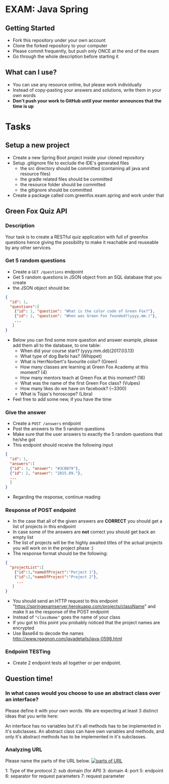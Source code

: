 # EXAM: Java Spring

## Getting Started

- Fork this repository under your own account
- Clone the forked repository to your computer
- Please commit frequently, but push only ONCE at the end of the exam
- Go through the whole description before starting it

## What can I use?

- You can use any resource online, but please work individually
- Instead of copy-pasting your answers and solutions, write them in your own words
- **Don't push your work to GitHub until your mentor announces that the time is up**

# Tasks

## Setup a new project

- Create a new Spring Boot project inside your cloned repository
- Setup .gitignore file to exclude the IDE's generated files
  - the src directory should be committed (containing all java and resource files)
  - the gradle related files should be committed
  - the resource folder should be committed
  - the gitignore should be committed
- Create a package called com.greenfox.exam.spring and work under that

## Green Fox Quiz API

### Description

Your task is to create a RESTful quiz application with full of greenfox questions hence giving the possibility to make it reachable and reuseable by any other services.

### Get 5 random questions

- Create a `GET /questions` endpoint
- Get 5 random questions in JSON object from an SQL database that you create
- the JSON object should be:

```json
{
  "id": 1,
  "questions":[
    {"id": 1, "question": "What is the color code of Green Fox?"},
    {"id": 2, "question": "When was Green Fox founded?(yyyy.mm.)"},
    ...
   ]
}
```

- Below you can find some more question and answer example, please add them all to the database, to one table:
    - When did your course start? (yyyy.mm.dd)(2017.03.13)
    - What type of dog Barbi has? (Whippet)
    - What is HerrNorbert's favourite color? (Green)
    - How many classes are learning at Green Fox Academy at this moment? (4)
    - How many mentors teach at Green Fox at this moment? (16)
    - What was the name of the first Green Fox class? (Vulpes)
    - How many likes do we have on facebook? (~3300)
    - What is Tojas's horoscope? (Libra)
- Feel free to add some new, if you have the time

### Give the answer
- Create a `POST /answers` endpoint
- Post the answers to the 5 random questions
- Make sure that the user answers to exactly the 5 random questions that he/she got
- This endpoint should receive the following input

```json
{
  "id": 1,
  "answers":[
  {"id": 1, "answer": "#3CB879"},
  {"id": 2, "answer": "2015.09."},
  ...
  ]
}
  ```

- Regarding the response, continue reading

### Response of POST endpoint
- In the case that all of the given answers are **CORRECT** you should get a list of projects in this endpoint
- In case some of the answers are **not** correct you should get back an empty list
- The list of projects will be the highly awaited titles of the actual projects you will work on in the project phase :)
- The response format should be the following:
```json
{
  "projectList":[
    {"id":1,"nameOfProject":"Porject 1"},
    {"id":2,"nameOfProject":"Project 2"},
     ...
   ]
}
```
- You should send an HTTP request to this endpoint "https://springexamserver.herokuapp.com/projects/className" and make it as the response of the POST endpoint
- Instead of `"className"` goes the name of your class
- If you got to this point you probably noticed that the project names are encrypted
- Use Base64 to decode the names http://www.rgagnon.com/javadetails/java-0598.html

### Endpoint TESTing
- Create 2 endpoint tests all together or per endpoint.

## Question time!

### In what cases would you choose to use an abstract class over an interface?

Please define it with your own words. We are expecting at least 3 distinct ideas that you write here:

An interface has no variables but it's all methods has to be implemented in it's subclasses.
An abstract class can have own variables and methods, and only it's abstract methods has to be implemented 
in it's subclasses.


### Analyzing URL
Please name the parts of the URL below.
[<img src="assets/URLanalysis.png" alt="parts of URL" />](assets/URLanalysis.png?raw=true)

1: Type of the protocol
2: sub domain (for API)
3: domain 
4: port 
5: endpoint 
6: separator for request parameters 
7: request parameter 
